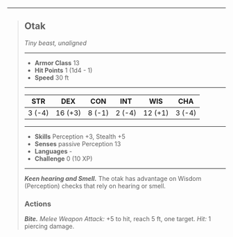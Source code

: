 

___
> ## Otak
>*Tiny beast, unaligned*
> ___
> - **Armor Class** 13
> - **Hit Points** 1 (1d4 - 1)
> - **Speed** 30 ft
>___
>|STR|DEX|CON|INT|WIS|CHA|
>|:---:|:---:|:---:|:---:|:---:|:---:|
>|3 (-4)|16 (+3)|8 (-1)|2 (-4)|12 (+1)|3 (-4)|
>___
> - **Skills** Perception +3, Stealth +5
> - **Senses** passive Perception 13
> - **Languages** -
> - **Challenge** 0 (10 XP)
> ___
> ***Keen hearing and Smell.*** The otak has advantage on Wisdom (Perception) checks that rely on hearing or smell.
>
> ### Actions
> ***Bite.*** *Melee Weapon Attack:* +5 to hit, reach 5 ft, one target. *Hit:* 1 piercing damage.


